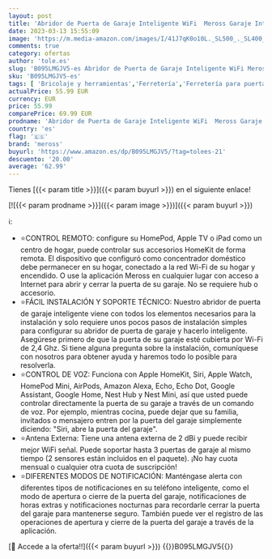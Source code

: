 ```yaml
---
layout: post
title: 'Abridor de Puerta de Garaje Inteligente WiFi  Meross Garaje Interruptor WiFi Compatible con 3 Puertas Via Fuerte Antena Externa  Compatible con Apple HomeKit Siri  Google y Alexa  MSG200HK'
date: 2023-03-13 15:55:09
image: 'https://m.media-amazon.com/images/I/41J7qK0o10L._SL500_._SL400_.jpg'
comments: true
category: ofertas
author: 'tole.es'
slug: 'B095LMGJV5-es Abridor de Puerta de Garaje Inteligente WiFi Meross Garaje...'
sku: 'B095LMGJV5-es'
tags: [ 'Bricolaje y herramientas','Ferretería','Ferretería para puertas de garaje','apple','meross','🇪🇸', ]
actualPrice: 55.99 EUR
currency: EUR
price: 55.99
comparePrice: 69.99 EUR
prodname: 'Abridor de Puerta de Garaje Inteligente WiFi  Meross Garaje Interruptor WiFi Compatible con 3 Puertas Via Fuerte Antena Externa  Compatible con Apple HomeKit Siri  Google y Alexa  MSG200HK'
country: 'es'
flag: '🇪🇸'
brand: 'meross'
buyurl: 'https://www.amazon.es/dp/B095LMGJV5/?tag=tolees-21'
descuento: '20.00'
average: '62.99'
---
```


Tienes [{{< param title >}}]({{< param buyurl >}}) en el siguiente enlace!

[![{{< param prodname >}}]({{< param image >}})]({{< param buyurl >}})

ℹ️:

- ⭐CONTROL REMOTO: configure su HomePod, Apple TV o iPad como un centro de hogar, puede controlar sus accesorios HomeKit de forma remota. El dispositivo que configuró como concentrador doméstico debe permanecer en su hogar, conectado a la red Wi-Fi de su hogar y encendido. O use la aplicación Meross en cualquier lugar con acceso a Internet para abrir y cerrar la puerta de su garaje. No se requiere hub o accesorio.
- ⭐FÁCIL INSTALACIÓN Y SOPORTE TÉCNICO: Nuestro abridor de puerta de garaje inteligente viene con todos los elementos necesarios para la instalación y solo requiere unos pocos pasos de instalación simples para configurar su abridor de puerta de garaje y hacerlo inteligente. Asegúrese primero de que la puerta de su garaje esté cubierta por Wi-Fi de 2,4 Ghz. Si tiene alguna pregunta sobre la instalación, comuníquese con nosotros para obtener ayuda y haremos todo lo posible para resolverla.
- ⭐CONTROL DE VOZ: Funciona con Apple HomeKit, Siri, Apple Watch, HomePod Mini, AirPods, Amazon Alexa, Echo, Echo Dot, Google Assistant, Google Home, Nest Hub y Nest Mini, así que usted puede controlar directamente la puerta de su garaje a través de un comando de voz. Por ejemplo, mientras cocina, puede dejar que su familia, invitados o mensajero entren por la puerta del garaje simplemente diciendo: "Siri, abre la puerta del garaje".
- ⭐Antena Externa: Tiene una antena externa de 2 dBi y puede recibir mejor WiFi señal. Puede soportar hasta 3 puertas de garaje al mismo tiempo (2 sensores están incluidos en el paquete). ¡No hay cuota mensual o cualquier otra cuota de suscripción!
- ⭐DIFERENTES MODOS DE NOTIFICACIÓN: Manténgase alerta con diferentes tipos de notificaciones en su teléfono inteligente, como el modo de apertura o cierre de la puerta del garaje, notificaciones de horas extras y notificaciones nocturnas para recordarle cerrar la puerta del garaje para mantenerse seguro. También puede ver el registro de las operaciones de apertura y cierre de la puerta del garaje a través de la aplicación.

[🛒 Accede a la oferta!!]({{< param buyurl >}})
{{<world>}}B095LMGJV5{{</world>}}

